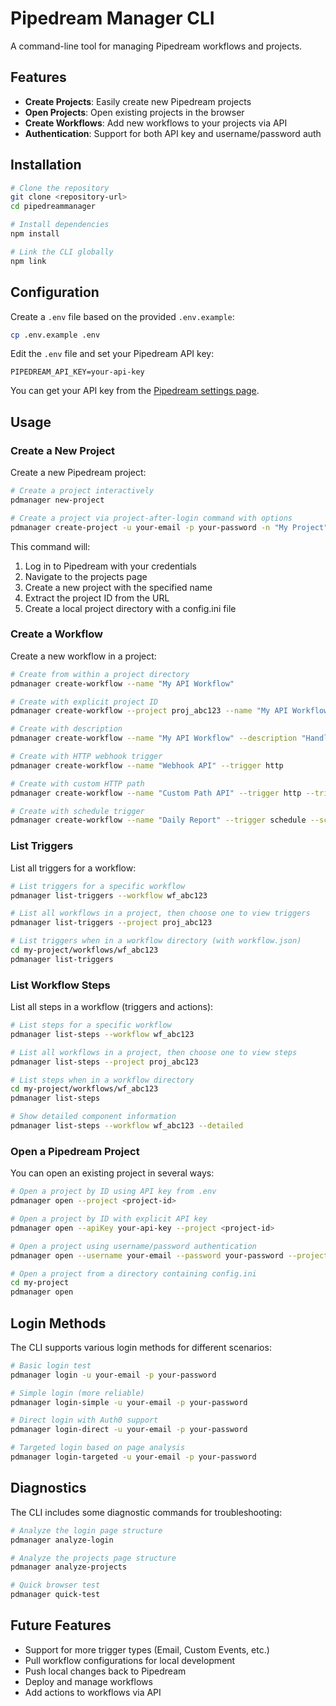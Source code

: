 # Pipedream Manager CLI

A command-line tool for managing Pipedream workflows and projects.

## Features

- **Create Projects**: Easily create new Pipedream projects
- **Open Projects**: Open existing projects in the browser
- **Create Workflows**: Add new workflows to your projects via API
- **Authentication**: Support for both API key and username/password auth

## Installation

```bash
# Clone the repository
git clone <repository-url>
cd pipedreammanager

# Install dependencies
npm install

# Link the CLI globally
npm link
```

## Configuration

Create a `.env` file based on the provided `.env.example`:

```bash
cp .env.example .env
```

Edit the `.env` file and set your Pipedream API key:

```
PIPEDREAM_API_KEY=your-api-key
```

You can get your API key from the [Pipedream settings page](https://pipedream.com/settings/account).

## Usage

### Create a New Project

Create a new Pipedream project:

```bash
# Create a project interactively
pdmanager new-project

# Create a project via project-after-login command with options
pdmanager create-project -u your-email -p your-password -n "My Project"
```

This command will:
1. Log in to Pipedream with your credentials
2. Navigate to the projects page
3. Create a new project with the specified name
4. Extract the project ID from the URL
5. Create a local project directory with a config.ini file

### Create a Workflow

Create a new workflow in a project:

```bash
# Create from within a project directory
pdmanager create-workflow --name "My API Workflow"

# Create with explicit project ID
pdmanager create-workflow --project proj_abc123 --name "My API Workflow"

# Create with description
pdmanager create-workflow --name "My API Workflow" --description "Handles API requests"

# Create with HTTP webhook trigger
pdmanager create-workflow --name "Webhook API" --trigger http

# Create with custom HTTP path
pdmanager create-workflow --name "Custom Path API" --trigger http --trigger-path my-special-endpoint

# Create with schedule trigger
pdmanager create-workflow --name "Daily Report" --trigger schedule --schedule "0 9 * * *"
```

### List Triggers

List all triggers for a workflow:

```bash
# List triggers for a specific workflow
pdmanager list-triggers --workflow wf_abc123

# List all workflows in a project, then choose one to view triggers
pdmanager list-triggers --project proj_abc123

# List triggers when in a workflow directory (with workflow.json)
cd my-project/workflows/wf_abc123
pdmanager list-triggers
```

### List Workflow Steps

List all steps in a workflow (triggers and actions):

```bash
# List steps for a specific workflow
pdmanager list-steps --workflow wf_abc123

# List all workflows in a project, then choose one to view steps
pdmanager list-steps --project proj_abc123

# List steps when in a workflow directory
cd my-project/workflows/wf_abc123
pdmanager list-steps

# Show detailed component information
pdmanager list-steps --workflow wf_abc123 --detailed
```

### Open a Pipedream Project

You can open an existing project in several ways:

```bash
# Open a project by ID using API key from .env
pdmanager open --project <project-id>

# Open a project by ID with explicit API key
pdmanager open --apiKey your-api-key --project <project-id>

# Open a project using username/password authentication
pdmanager open --username your-email --password your-password --project <project-id>

# Open a project from a directory containing config.ini
cd my-project
pdmanager open
```

## Login Methods

The CLI supports various login methods for different scenarios:

```bash
# Basic login test
pdmanager login -u your-email -p your-password

# Simple login (more reliable)
pdmanager login-simple -u your-email -p your-password

# Direct login with Auth0 support
pdmanager login-direct -u your-email -p your-password

# Targeted login based on page analysis
pdmanager login-targeted -u your-email -p your-password
```

## Diagnostics

The CLI includes some diagnostic commands for troubleshooting:

```bash
# Analyze the login page structure
pdmanager analyze-login

# Analyze the projects page structure
pdmanager analyze-projects

# Quick browser test
pdmanager quick-test
```

## Future Features

- Support for more trigger types (Email, Custom Events, etc.)
- Pull workflow configurations for local development
- Push local changes back to Pipedream
- Deploy and manage workflows
- Add actions to workflows via API